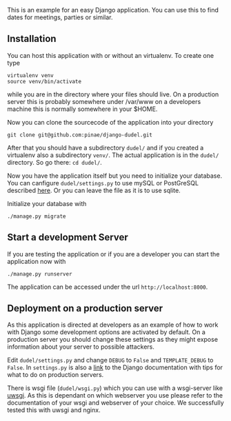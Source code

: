 This is an example for an easy Django application. You can use this to find dates for meetings, parties or similar.

Installation
------------
You can host this application with or without an virtualenv. To create one type

    virtualenv venv
    source venv/bin/activate
    
while you are in the directory where your files should live. On a production server this is probably somewhere under 
/var/www on a developers machine this is normally somewhere in your $HOME.

Now you can clone the sourcecode of the application into your directory

    git clone git@github.com:pinae/django-dudel.git
    
After that you should have a subdirectory `dudel/` and if you created a virtualenv also a subdirectory `venv/`. The
actual application is in the `dudel/` directory. So go there: `cd dudel/`.

Now you have the application itself but you need to initialize your database. You can canfigure `dudel/settings.py`
to use mySQL or PostGreSQL described 
[here](https://docs.djangoproject.com/en/1.7/ref/databases/ "Django database documentation"). 
Or you can leave the file as it is to use sqlite.

Initialize your database with

    ./manage.py migrate

Start a development Server
--------------------------
If you are testing the application or if you are a developer you can start the application now with

    ./manage.py runserver
    
The application can be accessed under the url `http://localhost:8000`.

Deployment on a production server
---------------------------------
As this application is directed at developers as an example of how to work with Django some development options are
activated by default. On a production server you should change these settings as they might expose information about
your server to possible attackers.

Edit `dudel/settings.py` and change `DEBUG` to `False` and `TEMPLATE_DEBUG` to `False`. In `settings.py` is also a 
[link](https://docs.djangoproject.com/en/1.7/howto/deployment/checklist/) to the Django documentation with tips for 
what to do on production servers.

There is wsgi file (`dudel/wsgi.py`) which you can use with a wsgi-server like 
[uwsgi](https://uwsgi-docs.readthedocs.org/en/latest/ "uwsgi website and documentation"). As this is dependant on
which webserver you use please refer to the documentation of your wsgi and webserver of your choice. We successfully 
tested this with uwsgi and nginx.
